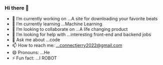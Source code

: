### Hi there 👋


- 🔭 I’m currently working on ...A site for downloading your favorite beats
- 🌱 I’m currently learning ...Machine Learning
- 👯 I’m looking to collaborate on ...A life changing product
- 🤔 I’m looking for help with ...interesting front-end and backend jobs
- 💬 Ask me about ...code
- 📫 How to reach me: ...connectjerry2022@gmail.com
- 😄 Pronouns: ...He
- ⚡ Fun fact: ...I ROBOT

